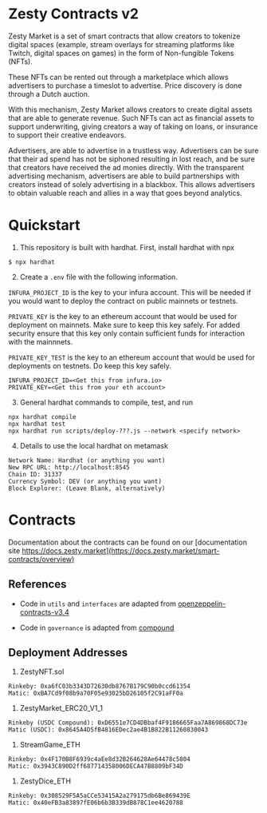 # Zesty Contracts v2
Zesty Market is a set of smart contracts that allow creators to tokenize digital spaces (example, stream overlays for streaming platforms like Twitch, digital spaces on games) in the form of Non-fungible Tokens (NFTs). 

These NFTs can be rented out through a marketplace which allows advertisers to purchase a timeslot to advertise. Price discovery is done through a Dutch auction.

With this mechanism, Zesty Market allows creators to create digital assets that are able to generate revenue. 
Such NFTs can act as financial assets to support underwriting, giving creators a way of taking on loans, or insurance to support their creative endeavors.

Advertisers, are able to advertise in a trustless way. 
Advertisers can be sure that their ad spend has not be siphoned resulting in lost reach, and be sure that creators have received the ad monies directly.
With the transparent advertising mechanism, advertisers are able to build partnerships with creators instead of solely advertising in a blackbox. 
This allows advertisers to obtain valuable reach and allies in a way that goes beyond analytics.

# Quickstart
1. This repository is built with hardhat. First, install hardhat with npx
```
$ npx hardhat
```

2. Create a `.env` file with the following information.

`INFURA_PROJECT_ID` is the key to your infura account. This will be needed if you would want to deploy the contract on public mainnets or testnets. 

`PRIVATE_KEY` is the key to an ethereum account that would be used for deployment on mainnets. Make sure to keep this key safely. For added security ensure that this key only contain sufficient funds for interaction with the mainnnets.

`PRIVATE_KEY_TEST` is the key to an ethereum account that would be used for deployments on testnets. Do keep this key safely.

```
INFURA_PROJECT_ID=<Get this from infura.io>
PRIVATE_KEY=<Get this from your eth account>
```

3. General hardhat commands to compile, test, and run
```
npx hardhat compile
npx hardhat test
npx hardhat run scripts/deploy-???.js --network <specify network> 
```

4. Details to use the local hardhat on metamask
```
Network Name: Hardhat (or anything you want)
New RPC URL: http://localhost:8545
Chain ID: 31337
Currency Symbol: DEV (or anything you want)
Block Explorer: (Leave Blank, alternatively)
```


# Contracts

Documentation about the contracts can be found on our [documentation site https://docs.zesty.market](https://docs.zesty.market/smart-contracts/overview)

## References
- Code in `utils` and `interfaces` are adapted from [openzeppelin-contracts-v3.4](https://github.com/OpenZeppelin/openzeppelin-contracts/tree/release-v3.4/contracts)

- Code in `governance` is adapted from [compound](https://github.com/compound-finance/compound-protocol)


## Deployment Addresses
1. ZestyNFT.sol
```
Rinkeby: 0xa6fC03b3343D72630db8767B179C90b0ccd61354
Matic: 0xBA7Cd9f08b9a70F05e93025bD26105f2C91aFF0a
```

1. ZestyMarket_ERC20_V1_1
```
Rinkeby (USDC Compound): 0xD6551e7CD4DBbaf4F9186665Faa7A869868DC73e
Matic (USDC): 0x8645A4D5fB4816EDec2ae4B1B822B11260830043
```

1. StreamGame_ETH
```
Rinkeby: 0x4F170B8F6939c4aEe8d32B264628Ae64478c5804
Matic: 0x3943C890D2ff687714358006DECA47B8809bF34D
```

1. ZestyDice_ETH
```
Rinkeby: 0x308529F5A5aCCe53415A2a279175db6Be869439E
Matic: 0x40eFB3a83897fE06b6b3B339dB878C1ee4620788
```
